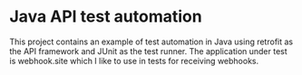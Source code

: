 # **Java API test automation**
This project contains an example of test automation in Java using retrofit as the API framework and JUnit as the test runner. The application under test is webhook.site which I like to use in tests for receiving webhooks.
